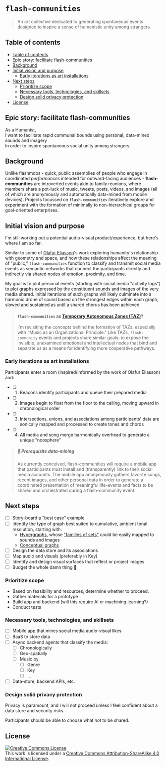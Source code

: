 # `flash-communities`
> An art collective dedicated to generating spontaneous events designed to inspire a sense of humanistic unity among strangers.

## Table of contents
<!-- TOC depthFrom:2 depthTo:4 withLinks:1 updateOnSave:1 orderedList:0 -->

- [Table of contents](#table-of-contents)
- [Epic story: facilitate flash-communities](#epic-story-facilitate-flash-communities)
- [Background](#background)
- [Initial vision and purpose](#initial-vision-and-purpose)
	- [Early iterations as art installations](#early-iterations-as-art-installations)
- [Next steps](#next-steps)
	- [Prioritize scope](#prioritize-scope)
	- [Necessary tools, technologies, and skillsets](#necessary-tools-technologies-and-skillsets)
	- [Design solid privacy protection](#design-solid-privacy-protection)
- [License](#license)

<!-- /TOC -->

## Epic story: facilitate flash-communities

As a Humanist,<br>
I want to facilitate rapid communal bounds using personal, data-mined sounds and imagery<br>
In order to inspire spontaneous social unity among strangers.<br>

## Background

Unlike flashmobs - quick, public assemblies of people who engage in coordinated _performances_ intended for outward-facing audiences - **flash-communities** are introverted events akin to family reunions, where members share a pot-luck of music, tweets, posts, videos, and images (all of which are anonymously and automatically data-mined from mobile devices). Projects focussed on `flash-communities` iteratively explore and experiment with  the formation of minimally to non-hierarchical groups for goal-oriented enterprises.

## Initial vision and purpose

I'm still working out a potential audio-visual product/experience, but here's where I am so far.

Similar to some of [Olafur Eliasson](https://en.wikipedia.org/wiki/Olafur_Eliasson)'s work exploring humanity's relationship with geometry and space, and how these relationships affect the meaning of "public," `flash-communities` function to classify and transmit social media events as semantic networks that connect the participants directly and indirectly via shared nodes of emotion, proximity, and time.

My goal is to plot personal events (starting with social media "activity logs") to plot graphs expressed by the constituent sounds and images of the very media shared. Initial iterations of such graphs will likely culminate into a harmonic drone of sound based on the strongest edges within each graph, slowed and sustained as until a shared chorus has been achieved.

> #### `flash-communities` as [Temporary Autonomous Zones (TAZ)](https://en.wikipedia.org/wiki/Temporary_Autonomous_Zone)?
> I'm revisiting the concepts behind the formation of TAZs, especially with "Music as an Organizational Principle." Like TAZs, `flash-community` events and projects share similar goals: to expose the invisible, unexamined emotional and intellectual nodes that bind and separate us as a means for identifying more cooperative pathways.

### Early iterations as art installations

Participants enter a room (inspired/informed by the work of Olafur Eliasson) and:

- [ ] 1. Beacons identify participants and queue their prepared media
- [ ] 2. Images begin to float from the floor to the ceiling, moving upward in chronological order
- [ ] 3. Intersections, unions, and associations among participants' data are sonically mapped and processed  to create tones and chords
- [ ] 4. All media and song merge harmonically overhead to generate a unique "noosphere"

> ##### :iphone: Prerequisite data-mining
>
> As currently conceived, flash-communities will require a mobile app that participants must install and (transparently) link to their social media accounts. The mobile app anonymously gathers favorite songs, recent images, and other personal data in order to generate a coordinated presentation of meaningful life-events and facts to be shared and orchestrated during a flash-community event.

## Next steps

- [ ] Story-board a "best case" example
- [ ] Identify the type of graph best suited to cumulative, ambient tonal resolution, starting with:
    - [Hypergraphs](https://en.wikipedia.org/wiki/Hypergraph), whose ["families of sets"](https://en.wikipedia.org/wiki/Family_of_sets) could be easily mapped to sounds and images
    - [Conceptual graphs](https://en.wikipedia.org/wiki/Conceptual_graph)
- [ ] Design the data store and its associations
- [ ] Map audio and visuals (preferably in Key)
- [ ] Identify and design visual surfaces that reflect or project images
- [ ] Budget the whole damn thing :money_with_wings:

### Prioritize scope

- Based on feasibility and resources, determine whether to proceed.
- Gather materials for a prototype
- Build app and backend (will this require AI or machining learning?)
- Conduct tests

### Necessary tools, technologies, and skillsets

- [ ] Mobile app that mines social media audio-visual likes
- [ ] BaaS to store data
- [ ] Async backend agents that classify the media:
   - [ ] Chronologically
   - [ ] Geo-spatially
   - [ ] Music by
      - [ ] Genre
      - [ ] Key
      - [ ] ...
- [ ] Data-store, backend APIs, etc.

### Design solid privacy protection

Privacy is paramount, and I will not proceed unless I feel confident about a data store and security risks.

Participants should be able to choose what *not* to be shared.

## License

<a rel="license" href="http://creativecommons.org/licenses/by-sa/4.0/"><img alt="Creative Commons License" style="border-width:0" src="https://i.creativecommons.org/l/by-sa/4.0/88x31.png" /></a><br />This work is licensed under a <a rel="license" href="http://creativecommons.org/licenses/by-sa/4.0/">Creative Commons Attribution-ShareAlike 4.0 International License</a>.
